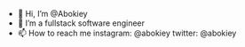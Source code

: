 - 👋 Hi, I’m @Abokiey
- 👀 I’m a fullstack software engineer
- 📫 How to reach me instagram: @abokiey twitter: @abokiey

<!---
Abokiey/Abokiey is a ✨ special ✨ repository because its `README.md` (this file) appears on your GitHub profile.
You can click the Preview link to take a look at your changes.
--->
